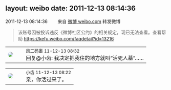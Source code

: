 layout: weibo
date: 2011-12-13 08:14:36
---
<meta name="referrer" content="no-referrer" />

2011-12-13 08:14:36  &nbsp;&nbsp;&nbsp;&nbsp;&nbsp;&nbsp; 来自 <a href="http://weibo.com/" rel="nofollow">微博 weibo.com</a>
转发微博
>  该账号因被投诉违反《微博社区公约》的相关规定，现已无法查看。查看帮助 https://kefu.weibo.com/faqdetail?id=13216

<table style="width: 100%;">
  <tr>
    <td style="width: 40px;"><img style="border-radius:50%" src="https://tva3.sinaimg.cn/crop.0.0.639.639.50/6d2a6003jw8f3idy69w2gj20hs0hrt9g.jpg?KID=imgbed,tva&Expires=1624464155&ssig=QBtACYhbYB"></td>
    <td colspan="2"><small>风二码畜 11-12-13 08:32</small><br/>回复@小齿: 我决定把我住的地方就叫“活死人墓”……</td>
  </tr>
</table>

<table style="width: 100%;">
  <tr>
    <td style="width: 40px;"><img style="border-radius:50%" src="https://tva3.sinaimg.cn/crop.0.0.480.480.50/4d4bc111jw8ejj3t36gwaj20dc0dc769.jpg?KID=imgbed,tva&Expires=1624464155&ssig=pXimW4Xf6D"></td>
    <td colspan="2"><small>小齿 11-12-13 08:22</small><br/>亲，你活过来了。</td>
  </tr>
</table>
